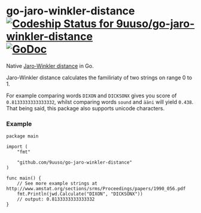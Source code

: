 go-jaro-winkler-distance [![Codeship Status for 9uuso/go-jaro-winkler-distance](https://codeship.com/projects/3650d490-0484-0133-f7cd-1a88c4115bd9/status?branch=master)](https://codeship.com/projects/89371) [![GoDoc](https://godoc.org/github.com/9uuso/go-jaro-winkler-distance?status.png)](https://godoc.org/github.com/9uuso/go-jaro-winkler-distance)
=====

Native [Jaro-Winkler distance](https://en.wikipedia.org/wiki/Jaro%E2%80%93Winkler_distance) in Go.

Jaro-Winkler distance calculates the familiriaty of two strings on range 0 to 1.

For example comparing words `DIXON` and `DICKSONX` gives you score of `0.8133333333333332`, whilst comparing words `sound` and `ääni` will yield `0.438`. That being said, this package also supports unicode characters.

### Example

	package main

	import (
		"fmt"

		"github.com/9uuso/go-jaro-winkler-distance"
	)

	func main() {
		// See more example strings at http://www.amstat.org/sections/srms/Proceedings/papers/1990_056.pdf
		fmt.Println(jwd.Calculate("DIXON", "DICKSONX"))
		// output: 0.8133333333333332
	}
